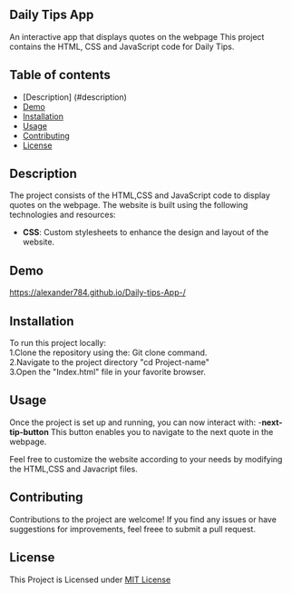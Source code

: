 ## Daily Tips App

An interactive app that displays quotes on the webpage 
This project contains the HTML, CSS and JavaScript code for Daily Tips.

## Table of contents

- [Description] (#description)
- [Demo](#demo)
- [Installation](#installion)
- [Usage](#Usage)
- [Contributing](#Contributing)
- [License](#license)

 ## Description

 The project consists of the HTML,CSS and JavaScript code to display quotes on the webpage.
 The website is built using the following technologies and resources:

 - **CSS**: Custom stylesheets to enhance the design and layout of the website.


 ## Demo
 https://alexander784.github.io/Daily-tips-App-/


 ## Installation

 To run this project locally:<br>
 1.Clone the repository using the: Git clone command. <br>
 2.Navigate to the project directory "cd Project-name"<br>
 3.Open the "Index.html" file in your favorite browser.

 ## Usage
 Once the project is set up and running, you can now interact with:
 -**next-tip-button** This button enables you to navigate to the next quote in the webpage.

 Feel free to customize the website according to your needs by modifying the HTML,CSS and Javacript files.

 ## Contributing
 Contributions to the project are welcome! If you find any issues or have suggestions for improvements, feel freee to submit a pull request.

 ## License
 This Project is Licensed under [MIT License](LICENSE)
 